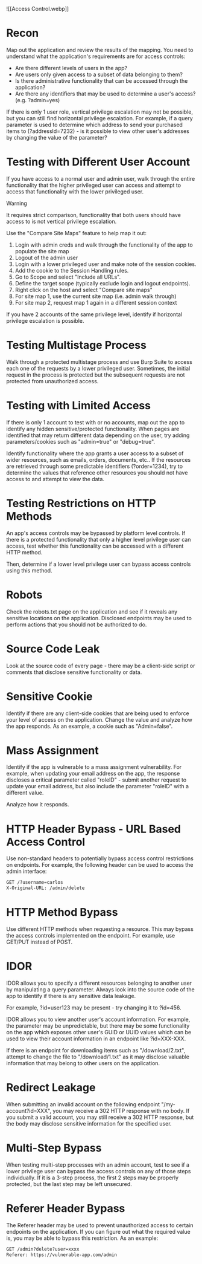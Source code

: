 ![[Access Control.webp]]
# Recon

Map out the application and review the results of the mapping. You need to understand what the application's requirements are for access controls:

- Are there different levels of users in the app?
- Are users only given access to a subset of data belonging to them?
- Is there administrative functionality that can be accessed through the application?
- Are there any identifiers that may be used to determine a user's access? (e.g. ?admin=yes)

If there is only 1 user role, vertical privilege escalation may not be possible, but you can still find horizontal privilege escalation. For example, if a query parameter is used to determine which address to send your purchased items to (?addressId=7232) - is it possible to view other user's addresses by changing the value of the parameter?
# Testing with Different User Account

If you have access to a normal user and admin user, walk through the entire functionality that the higher privileged user can access and attempt to access that functionality with the lower privileged user. 

>[!warning]
>It requires strict comparison, functionality that both users should have access to is not vertical privilege escalation.

Use the "Compare Site Maps" feature to help map it out:

1. Login with admin creds and walk through the functionality of the app to populate the site map
2. Logout of the admin user
3. Login with a lower privileged user and make note of the session cookies.
4. Add the cookie to the Session Handling rules.
5. Go to Scope and select "Include all URLs".
6. Define the target scope (typically exclude login and logout endpoints).
7. Right click on the host and select "Compare site maps"
8. For site map 1, use the current site map (i.e. admin walk through)
9. For site map 2, request map 1 again in a different session context

If you have 2 accounts of the same privilege level, identify if horizontal privilege escalation is possible.
# Testing Multistage Process

Walk through a protected multistage process and use Burp Suite to access each one of the requests by a lower privileged user. Sometimes, the initial request in the process is protected but the subsequent requests are not protected from unauthorized access.
# Testing with Limited Access

If there is only 1 account to test with or no accounts, map out the app to identify any hidden sensitive/protected functionality. When pages are identified that may return different data depending on the user, try adding parameters/cookies such as "admin=true" or "debug=true".

Identify functionality where the app grants a user access to a subset of wider resources, such as emails, orders, documents, etc.. If the resources are retrieved through some predictable identifiers (?order=1234), try to determine the values that reference other resources you should not have access to and attempt to view the data.
# Testing Restrictions on HTTP Methods

An app's access controls may be bypassed by platform level controls. If there is a protected functionality that only a higher level privilege user can access, test whether this functionality can be accessed with a different HTTP method.

Then, determine if a lower level privilege user can bypass access controls using this method.
# Robots

Check the robots.txt page on the application and see if it reveals any sensitive locations on the application. Disclosed endpoints may be used to perform actions that you should not be authorized to do.
# Source Code Leak

Look at the source code of every page - there may be a client-side script or comments that disclose sensitive functionality or data.
# Sensitive Cookie

Identify if there are any client-side cookies that are being used to enforce your level of access on the application. Change the value and analyze how the app responds. As an example, a cookie such as "Admin=false".
# Mass Assignment

Identify if the app is vulnerable to a mass assignment vulnerability. For example, when updating your email address on the app, the response discloses a critical parameter called "roleID" - submit another request to update your email address, but also include the parameter "roleID" with a different value.

Analyze how it responds.
# HTTP Header Bypass - URL Based Access Control

Use non-standard headers to potentially bypass access control restrictions on endpoints. For example, the following header can be used to access the admin interface:

```html
GET /?username=carlos
X-Original-URL: /admin/delete
```
# HTTP Method Bypass

Use different HTTP methods when requesting a resource. This may bypass the access controls implemented on the endpoint. For example, use GET/PUT instead of POST.
# IDOR

IDOR allows you to specify a different resources belonging to another user by manipulating a query parameter. Always look into the source code of the app to identify if there is any sensitive data leakage. 

For example, ?id=user123 may be present - try changing it to ?id=456.

IDOR allows you to view another user's account information. For example, the parameter may be unpredictable, but there may be some functionality on the app which exposes other user's GUID or UUID values which can be used to view their account information in an endpoint like ?id=XXX-XXX.

If there is an endpoint for downloading items such as "/download/2.txt", attempt to change the file to "/download/1.txt" as it may disclose valuable information that may belong to other users on the application.
# Redirect Leakage

When submitting an invalid account on the following endpoint "/my-account?id=XXX", you may receive a 302 HTTP response with no body. If you submit a valid account, you may still receive a 302 HTTP response, but the body may disclose sensitive information for the specified user.
# Multi-Step Bypass

When testing multi-step processes with an admin account, test to see if a lower privilege user can bypass the access controls on any of those steps individually. If it is a 3-step process, the first 2 steps may be properly protected, but the last step may be left unsecured.
# Referer Header Bypass

The Referer header may be used to prevent unauthorized access to certain endpoints on the application. If you can figure out what the required value is, you may be able to bypass this restriction. As an example:

```html
GET /admin?delete?user=xxxx
Referer: https://vulnerable-app.com/admin
```

